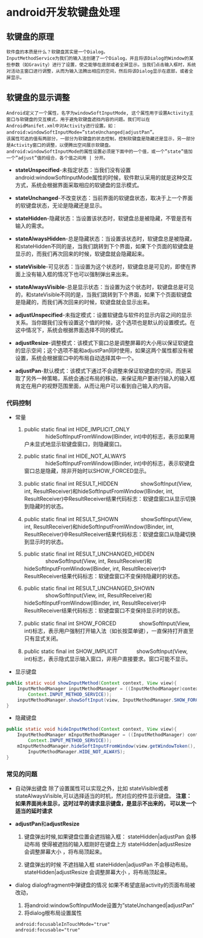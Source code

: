 # android开发软键盘处理
## 软键盘的原理
	软件盘的本质是什么？软键盘其实是一个Dialog。
	InputMethodService为我们的输入法创建了一个Dialog，并且将该Dialog的Window的某些参数（如Gravity）进行了设置，使之能够在底部或者全屏显示。当我们点击输入框时，系统对活动主窗口进行调整，从而为输入法腾出相应的空间，然后将该Dialog显示在底部，或者全屏显示。
	
## 软键盘的显示调整
	Android定义了一个属性，名字为windowSoftInputMode, 这个属性用于设置Activity主窗口与软键盘的交互模式，用于避免软键盘遮挡内容的问题。我们可以在AndroidManifet.xml中对Activity进行设置。如：android:windowSoftInputMode=”stateUnchanged|adjustPan”。
	该属性可选的值有两部分，一部分为软键盘的状态控制，控制软键盘是隐藏还是显示，另一部分是Activity窗口的调整，以便腾出空间展示软键盘。 
	android:windowSoftInputMode的属性设置必须是下面中的一个值，或一个”state”值加一个”adjust”值的组合，各个值之间用 | 分开。

- **stateUnspecified**-未指定状态：当我们没有设置android:windowSoftInputMode属性的时候，软件默认采用的就是这种交互方式，系统会根据界面采取相应的软键盘的显示模式。

- **stateUnchanged**-不改变状态：当前界面的软键盘状态，取决于上一个界面的软键盘状态，无论是隐藏还是显示。

- **stateHidden**-隐藏状态：当设置该状态时，软键盘总是被隐藏，不管是否有输入的需求。

- **stateAlwaysHidden**-总是隐藏状态：当设置该状态时，软键盘总是被隐藏，和stateHidden不同的是，当我们跳转到下个界面，如果下个页面的软键盘是显示的，而我们再次回来的时候，软键盘就会隐藏起来。

- **stateVisible**-可见状态：当设置为这个状态时，软键盘总是可见的，即使在界面上没有输入框的情况下也可以强制弹出来出来。

- **stateAlwaysVisible**-总是显示状态：当设置为这个状态时，软键盘总是可见的，和stateVisible不同的是，当我们跳转到下个界面，如果下个页面软键盘是隐藏的，而我们再次回来的时候，软键盘就会显示出来。

- **adjustUnspecified**-未指定模式：设置软键盘与软件的显示内容之间的显示关系。当你跟我们没有设置这个值的时候，这个选项也是默认的设置模式。在这中情况下，系统会根据界面选择不同的模式。

- **adjustResize**-调整模式：该模式下窗口总是调整屏幕的大小用以保证软键盘的显示空间；这个选项不能和adjustPan同时使用，如果这两个属性都没有被设置，系统会根据窗口中的布局自动选择其中一个。

- **adjustPan**-默认模式：该模式下通过不会调整来保证软键盘的空间，而是采取了另外一种策略，系统会通过布局的移动，来保证用户要进行输入的输入框肯定在用户的视野范围里面，从而让用户可以看到自己输入的内容。

### 代码控制
- 常量
	1. public static final int HIDE_IMPLICIT_ONLY
　　　　hideSoftInputFromWindow(IBinder, int)中的标志，表示如果用户未显式地显示软键盘窗口，则隐藏窗口。

	2. public static final int HIDE_NOT_ALWAYS
　　　　hideSoftInputFromWindow(IBinder, int)中的标志，表示软键盘窗口总是隐藏，除非开始时以SHOW_FORCED显示。

	3. public static final int RESULT_HIDDEN
　　　　showSoftInput(View, int, ResultReceiver)和hideSoftInputFromWindow(IBinder, int, ResultReceiver)中ResultReceiver结果代码标志：软键盘窗口从显示切换到隐藏时的状态。

	4. public static final int RESULT_SHOWN
　　　　showSoftInput(View, int, ResultReceiver)和hideSoftInputFromWindow(IBinder, int, ResultReceiver)中ResultReceiver结果代码标志：软键盘窗口从隐藏切换到显示时的状态。

	5. public static final int RESULT_UNCHANGED_HIDDEN
　　　　showSoftInput(View, int, ResultReceiver)和hideSoftInputFromWindow(IBinder, int, ResultReceiver)中ResultReceiver结果代码标志：软键盘窗口不变保持隐藏时的状态。

	6. public static final int RESULT_UNCHANGED_SHOWN
　　　　showSoftInput(View, int, ResultReceiver)和hideSoftInputFromWindow(IBinder, int, ResultReceiver)中ResultReceiver结果代码标志：软键盘窗口不变保持显示时的状态。

	7. public static final int SHOW_FORCED
　　　　showSoftInput(View, int)标志，表示用户强制打开输入法（如长按菜单键），一直保持打开直至只有显式关闭。

	8. public static final int SHOW_IMPLICIT
　　　   showSoftInput(View, int)标志，表示隐式显示输入窗口，非用户直接要求。窗口可能不显示。
- 显示键盘
```java
public static void showInputMethod(Context context, View view){
	InputMethodManager inputMethodManager = ((InputMethodManager)context.getSystemService(
		Context.INPUT_METHOD_SERVICE));
	inputMethodManager.showSoftInput(view, InputMethodManager.SHOW_FORCED);
}
```
- 隐藏键盘
```java
public static void hideInputMethod(Context context, View view){
	InputMethodManager mInputMethodManager = ((InputMethodManager) context.getSystemService(
    	Context.INPUT_METHOD_SERVICE));
    mInputMethodManager.hideSoftInputFromWindow(view.getWindowToken(),
		InputMethodManager.HIDE_NOT_ALWAYS);
}
```

### 常见的问题
- 自动弹出键盘
	除了设置属性可以实现之外，比如 stateVisible或者stateAlwaysVisible,可以选择适当的时机，然对应的控件显示键盘。
	**注意：如果界面尚未显示，这时过早的请求显示键盘，是显示不出来的，
	可以发一个适当的延时请求**

- **adjustPan**和**adjustResize**
	1. 键盘弹出时候,如果键盘位置会遮挡输入框：
		stateHidden|adjustPan 会移动布局 使得被遮挡的输入框刚好在键盘上方
		stateHidden|adjustResize  会调整屏幕大小 ，将布局顶起来。

	2. 键盘弹出的时候 不遮挡输入框
		stateHidden|adjustPan 不会移动布局。
		stateHidden|adjustResize  会调整屏幕大小 ，将布局顶起来。

- dialog dialogfragment中弹键盘的情况
	如果不希望底层activity的页面布局被改动，
	1. 将android:windowSoftInputMode设置为”stateUnchanged|adjustPan”
	2. 将dialog根布局设置属性
	```xml
	android:focusableInTouchMode="true"
    android:focusable="true"
	```
